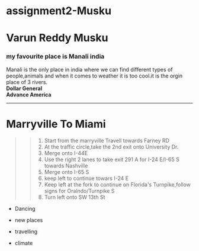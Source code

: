 # assignment2-Musku

# Varun Reddy Musku

### my favourite place is Manali  india

Manali is the only place in india where we can find different types of people,animals and when it comes to weather it is too cool.it is the orgin place of 3 rivers. <br>
**Dollar General** <br>
**Advance America**

---
# Marryville To Miami
>> 1. Start from the marryville Travell towards Farney RD
>> 2. At the traffic circle,take the 2nd exit onto University Dr.
>> 3. Merge onto I-44E
>> 4. Use the right 2 lanes to take exit 291 A for I-24 E/I-65 S towards Nashville <br>
>> 5. Merge onto I-65 S
>> 1. keep left to continue towars I-24 E
>> 2. Keep left at the fork to continue on Florida's Turnpike,follow signs for Oralndo/Turnpike S
>> 3. Turn left onto SW 13th St

* Dancing
- new places
* travelling
- climate